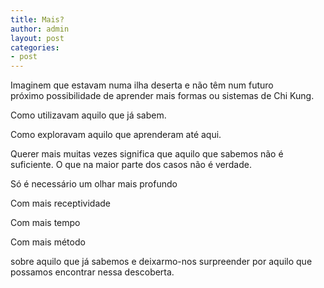 ```yaml
---
title: Mais?
author: admin
layout: post
categories:
- post
---
```

Imaginem que estavam numa ilha deserta e não têm num futuro próximo possibilidade de aprender mais formas ou sistemas de Chi Kung.

Como utilizavam aquilo que já sabem.

Como exploravam aquilo que aprenderam até aqui.

Querer mais muitas vezes significa que aquilo que sabemos não é suficiente. O que na maior parte dos casos não é verdade.

Só é necessário um olhar mais profundo

Com mais receptividade

Com mais tempo

Com mais método

sobre aquilo que já sabemos e deixarmo-nos surpreender por aquilo que possamos encontrar nessa descoberta.
